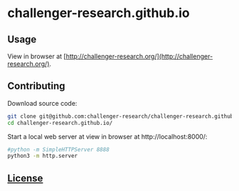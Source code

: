 # challenger-research.github.io

## Usage

View in browser at [http://challenger-research.org/](http://challenger-research.org/).

## Contributing

Download source code:

```` sh
git clone git@github.com:challenger-research/challenger-research.github.io.git
cd challenger-research.github.io/
````

Start a local web server at view in browser at http://localhost:8000/:

```` sh
#python -m SimpleHTTPServer 8888
python3 -m http.server
````

## [License](LICENSE.md)
